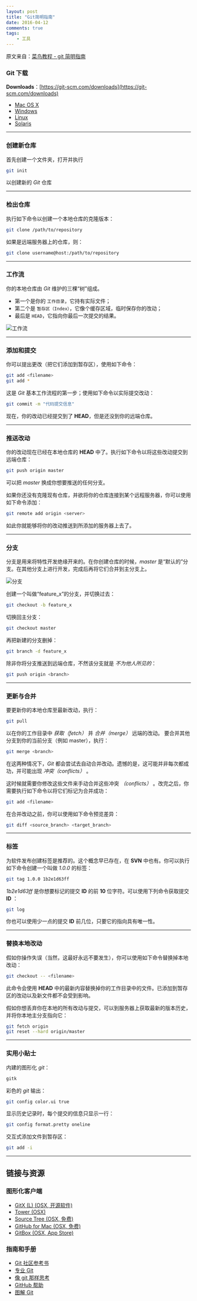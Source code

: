 ```yaml
---
layout: post
title: "Git简明指南"
date: 2016-04-12
comments: true
tags:
	- 工具
---
```


原文来自：[菜鸟教程 - git 简明指南](http://www.runoob.com/manual/git-guide/)

### Git 下载

**Downloads**：[https://git-scm.com/downloads](https://git-scm.com/downloads)

* [Mac OS X](https://git-scm.com/download/mac)
* [Windows](https://git-scm.com/download/win)
* [Linux](https://git-scm.com/download/linux)
* [Solaris](https://git-scm.com/download/linux)

---

### 创建新仓库
首先创建一个文件夹，打开并执行
``` bash
git init
```
以创建新的 _Git_ 仓库

---

### 检出仓库
执行如下命令以创建一个本地仓库的克隆版本：
``` bash
git clone /path/to/repository
```
如果是远端服务器上的仓库，则：
``` bash
git clone username@host:/path/to/repository
```

---

### 工作流
你的本地仓库由 _Git_ 维护的三棵“树”组成。
* 第一个是你的 `工作目录`，它持有实际文件；
* 第二个是 `暂存区（Index）`，它像个缓存区域，临时保存你的改动；
* 最后是 `HEAD`，它指向你最后一次提交的结果。

![工作流](http://www.runoob.com/manual/git-guide/img/trees.png)

---

### 添加和提交
你可以提出更改（把它们添加到暂存区），使用如下命令：
``` bash
git add <filename>
git add *
```
这是 _Git_ 基本工作流程的第一步；使用如下命令以实际提交改动：
``` bash
git commit -m "代码提交信息"
```
现在，你的改动已经提交到了 **HEAD**，但是还没到你的远端仓库。

---

### 推送改动
你的改动现在已经在本地仓库的 **HEAD** 中了。执行如下命令以将这些改动提交到远端仓库：
``` bash
git push origin master
```
可以把 _master_ 换成你想要推送的任何分支。

如果你还没有克隆现有仓库，并欲将你的仓库连接到某个远程服务器，你可以使用如下命令添加：
``` bash
git remote add origin <server>
```
如此你就能够将你的改动推送到所添加的服务器上去了。

---

### 分支
分支是用来将特性开发绝缘开来的。在你创建仓库的时候，_master_ 是“默认的”分支。在其他分支上进行开发，完成后再将它们合并到主分支上。

![分支](http://www.runoob.com/manual/git-guide/img/branches.png)

创建一个叫做“feature_x”的分支，并切换过去：
``` bash
git checkout -b feature_x
```
切换回主分支：
``` bash
git checkout master
```
再把新建的分支删掉：
``` bash
git branch -d feature_x
```
除非你将分支推送到远端仓库，不然该分支就是 _不为他人所见的_：
``` bash
git push origin <branch>
```

---

### 更新与合并
要更新你的本地仓库至最新改动，执行：
``` bash
git pull
```
以在你的工作目录中 _获取（fetch）_ 并 _合并（merge）_ 远端的改动。
要合并其他分支到你的当前分支（例如 master），执行：
``` bash
git merge <branch>
```
在这两种情况下，_Git_ 都会尝试去自动合并改动。遗憾的是，这可能并非每次都成功，并可能出现 _冲突（conflicts）_ 。

这时候就需要你修改这些文件来手动合并这些冲突 _（conflicts）_ 。改完之后，你需要执行如下命令以将它们标记为合并成功：
``` bash
git add <filename>
```
在合并改动之前，你可以使用如下命令预览差异：
``` bash
git diff <source_branch> <target_branch>
```

---

### 标签
为软件发布创建标签是推荐的。这个概念早已存在，在 **SVN** 中也有。你可以执行如下命令创建一个叫做 _1.0.0_ 的标签：
``` bash
git tag 1.0.0 1b2e1d63ff
```
_1b2e1d63ff_ 是你想要标记的提交 **ID** 的前 **10** 位字符。可以使用下列命令获取提交 **ID** ：
``` bash
git log
```
你也可以使用少一点的提交 **ID** 前几位，只要它的指向具有唯一性。

---

### 替换本地改动
假如你操作失误（当然，这最好永远不要发生），你可以使用如下命令替换掉本地改动：
``` bash
git checkout -- <filename>
```
此命令会使用 **HEAD** 中的最新内容替换掉你的工作目录中的文件。已添加到暂存区的改动以及新文件都不会受到影响。

假如你想丢弃你在本地的所有改动与提交，可以到服务器上获取最新的版本历史，并将你本地主分支指向它：
``` bash
git fetch origin
git reset --hard origin/master
```

---

### 实用小贴士
内建的图形化 _git_：
``` bash
gitk
```
彩色的 _git_ 输出：
``` bash
git config color.ui true
```
显示历史记录时，每个提交的信息只显示一行：
``` bash
git config format.pretty oneline
```
交互式添加文件到暂存区：
``` bash
git add -i
```

---

## 链接与资源

### 图形化客户端
* [GitX (L) (OSX, 开源软件)](http://gitx.laullon.com/)
* [Tower (OSX)](http://www.git-tower.com/)
* [Source Tree (OSX, 免费)](http://www.sourcetreeapp.com/)
* [GitHub for Mac (OSX, 免费)](http://mac.github.com/)
* [GitBox (OSX, App Store)](https://itunes.apple.com/gb/app/gitbox/id403388357?mt=12)

### 指南和手册
* [Git 社区参考书](http://book.git-scm.com/)
* [专业 Git](http://progit.org/book/)
* [像 git 那样思考](http://think-like-a-git.net/)
* [GitHub 帮助](http://help.github.com/)
* [图解 Git](http://marklodato.github.io/visual-git-guide/index-zh-cn.html)
